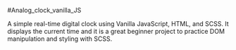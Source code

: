 #Analog_clock_vanilla_JS

A simple real-time digital clock using Vanilla JavaScript, HTML, and SCSS. It displays the current time and it is a great beginner project to practice DOM manipulation and styling with SCSS.

